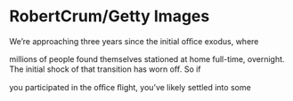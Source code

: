 # RobertCrum/Getty Images

We’re approaching three years since the initial oﬃce exodus, where

millions of people found themselves stationed at home full-time, overnight. The initial shock of that transition has worn oﬀ. So if

you participated in the oﬃce ﬂight, you’ve likely settled into some